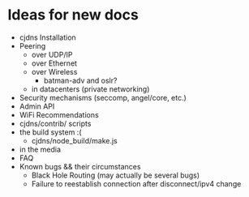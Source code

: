 # Ideas for new docs

* cjdns Installation
* Peering
  + over UDP/IP
  + over Ethernet
  + over Wireless
    - batman-adv and oslr?
  + in datacenters (private networking)
* Security mechanisms (seccomp, angel/core, etc.)
* Admin API
* WiFi Recommendations
* cjdns/contrib/ scripts
* the build system :(
  + cjdns/node_build/make.js
* in the media
* FAQ
* Known bugs && their circumstances
  + Black Hole Routing (may actually be several bugs)
  + Failure to reestablish connection after disconnect/ipv4 change
